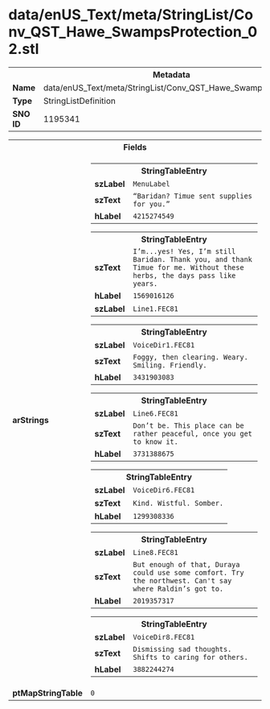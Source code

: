 <h1>data/enUS_Text/meta/StringList/Conv_QST_Hawe_SwampsProtection_02.stl</h1><table><tr><th colspan="100%">Metadata</th></tr><tr><td><b>Name</b></td><td>data/enUS_Text/meta/StringList/Conv_QST_Hawe_SwampsProtection_02.stl</td></tr><tr><td><b>Type</b></td><td>StringListDefinition</td></tr><tr><td><b>SNO ID</b></td><td>1195341</td></tr></table>

<table><tr><th colspan="100%">Fields</th></tr><tr><td><b>arStrings</b></td><td><table><tr><th colspan="100%">StringTableEntry</th></tr><tr><td><b>szLabel</b></td><td><code>MenuLabel</code></td></tr><tr><td><b>szText</b></td><td><code>“Baridan? Timue sent supplies for you.”</code></td></tr><tr><td><b>hLabel</b></td><td><code>4215274549</code></td></tr></table>


<table><tr><th colspan="100%">StringTableEntry</th></tr><tr><td><b>szText</b></td><td><code>I’m...yes! Yes, I’m still Baridan. Thank you, and thank Timue for me. Without these herbs, the days pass like years.</code></td></tr><tr><td><b>hLabel</b></td><td><code>1569016126</code></td></tr><tr><td><b>szLabel</b></td><td><code>Line1.FEC81</code></td></tr></table>


<table><tr><th colspan="100%">StringTableEntry</th></tr><tr><td><b>szLabel</b></td><td><code>VoiceDir1.FEC81</code></td></tr><tr><td><b>szText</b></td><td><code>Foggy, then clearing. Weary. Smiling. Friendly.</code></td></tr><tr><td><b>hLabel</b></td><td><code>3431903083</code></td></tr></table>


<table><tr><th colspan="100%">StringTableEntry</th></tr><tr><td><b>szLabel</b></td><td><code>Line6.FEC81</code></td></tr><tr><td><b>szText</b></td><td><code>Don’t be. This place can be rather peaceful, once you get to know it.</code></td></tr><tr><td><b>hLabel</b></td><td><code>3731388675</code></td></tr></table>


<table><tr><th colspan="100%">StringTableEntry</th></tr><tr><td><b>szLabel</b></td><td><code>VoiceDir6.FEC81</code></td></tr><tr><td><b>szText</b></td><td><code>Kind. Wistful. Somber.</code></td></tr><tr><td><b>hLabel</b></td><td><code>1299308336</code></td></tr></table>


<table><tr><th colspan="100%">StringTableEntry</th></tr><tr><td><b>szLabel</b></td><td><code>Line8.FEC81</code></td></tr><tr><td><b>szText</b></td><td><code>But enough of that, Duraya could use some comfort. Try the northwest. Can't say where Raldin’s got to.</code></td></tr><tr><td><b>hLabel</b></td><td><code>2019357317</code></td></tr></table>


<table><tr><th colspan="100%">StringTableEntry</th></tr><tr><td><b>szLabel</b></td><td><code>VoiceDir8.FEC81</code></td></tr><tr><td><b>szText</b></td><td><code>Dismissing sad thoughts. Shifts to caring for others.</code></td></tr><tr><td><b>hLabel</b></td><td><code>3882244274</code></td></tr></table>


</td></tr><tr><td><b>ptMapStringTable</b></td><td><code>0</code></td></tr></table>

